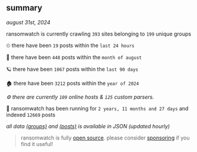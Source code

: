 
## summary
_august 31st, 2024_

ransomwatch is currently crawling `393` sites belonging to `199` unique groups

⏲ there have been `19` posts within the `last 24 hours`

🦈 there have been `448` posts within the `month of august`

🪐 there have been `1067` posts within the `last 90 days`

🏚 there have been `3212` posts within the `year of 2024`

_⚙️ there are currently `109` online hosts & `125` custom parsers._

🦕 ransomwatch has been running for `2 years, 11 months and 27 days` and indexed `12669` posts

_all data  [(groups)](http://ransomwhat.telemetry.ltd/groups) and [(posts)](http://ransomwhat.telemetry.ltd/posts) is available in JSON (updated hourly)_

> ransomwatch is fully [open source](https://github.com/joshhighet/ransomwatch#ransomwatch--). please consider [sponsoring](https://github.com/sponsors/joshhighet) if you find it useful!
